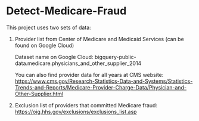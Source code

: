 # Detect-Medicare-Fraud

This project uses two sets of data:
1. Provider list from Center of Medicare and Medicaid Services (can be found on Google Cloud)

   Dataset name on Google Cloud: bigquery-public-data.medicare.physicians_and_other_supplier_2014
   
   You can also find provider data for all years at CMS website: https://www.cms.gov/Research-Statistics-Data-and-Systems/Statistics-Trends-and-Reports/Medicare-Provider-Charge-Data/Physician-and-Other-Supplier.html


2. Exclusion list of providers that committed Medicare fraud: https://oig.hhs.gov/exclusions/exclusions_list.asp
